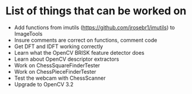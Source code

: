 # List of things that can be worked on
* Add functions from imutils (https://github.com/jrosebr1/imutils) to ImageTools
* Insure comments are correct on functions, comment code
* Get DFT and IDFT working correctly
* Learn what the OpenCV BRISK feature detector does
* Learn about OpenCV descriptor extractors
* Work on ChessSquareFinderTester
* Work on ChessPieceFinderTester
* Test the webcam with ChessScanner
* Upgrade to OpenCV 3.2